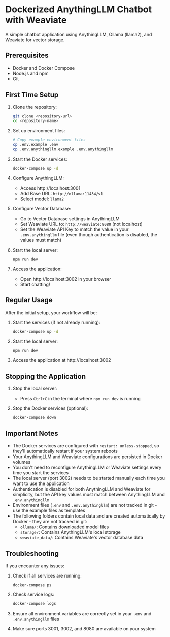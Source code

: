 # Dockerized AnythingLLM Chatbot with Weaviate

A simple chatbot application using AnythingLLM, Ollama (llama2), and Weaviate for vector storage.

## Prerequisites

- Docker and Docker Compose
- Node.js and npm
- Git

## First Time Setup

1. Clone the repository:

   ```bash
   git clone <repository-url>
   cd <repository-name>
   ```

2. Set up environment files:

   ```bash
   # Copy example environment files
   cp .env.example .env
   cp .env.anythingllm.example .env.anythingllm
   ```

3. Start the Docker services:

   ```bash
   docker-compose up -d
   ```

4. Configure AnythingLLM:

   - Access http://localhost:3001
   - Add Base URL: `http://ollama:11434/v1`
   - Select model: `llama2`

5. Configure Vector Database:

   - Go to Vector Database settings in AnythingLLM
   - Set Weaviate URL to: `http://weaviate:8080` (not localhost)
   - Set the Weaviate API Key to match the value in your `.env.anythingllm` file (even though authentication is disabled, the values must match)

6. Start the local server:

   ```bash
   npm run dev
   ```

7. Access the application:
   - Open http://localhost:3002 in your browser
   - Start chatting!

## Regular Usage

After the initial setup, your workflow will be:

1. Start the services (if not already running):

   ```bash
   docker-compose up -d
   ```

2. Start the local server:

   ```bash
   npm run dev
   ```

3. Access the application at http://localhost:3002

## Stopping the Application

1. Stop the local server:

   - Press `Ctrl+C` in the terminal where `npm run dev` is running

2. Stop the Docker services (optional):
   ```bash
   docker-compose down
   ```

## Important Notes

- The Docker services are configured with `restart: unless-stopped`, so they'll automatically restart if your system reboots
- Your AnythingLLM and Weaviate configurations are persisted in Docker volumes
- You don't need to reconfigure AnythingLLM or Weaviate settings every time you start the services
- The local server (port 3002) needs to be started manually each time you want to use the application
- Authentication is disabled for both AnythingLLM and Weaviate for simplicity, but the API key values must match between AnythingLLM and `.env.anythingllm`
- Environment files (`.env` and `.env.anythingllm`) are not tracked in git - use the example files as templates
- The following folders contain local data and are created automatically by Docker - they are not tracked in git:
  - `ollama/`: Contains downloaded model files
  - `storage/`: Contains AnythingLLM's local storage
  - `weaviate_data/`: Contains Weaviate's vector database data

## Troubleshooting

If you encounter any issues:

1. Check if all services are running:

   ```bash
   docker-compose ps
   ```

2. Check service logs:

   ```bash
   docker-compose logs
   ```

3. Ensure all environment variables are correctly set in your `.env` and `.env.anythingllm` files

4. Make sure ports 3001, 3002, and 8080 are available on your system
